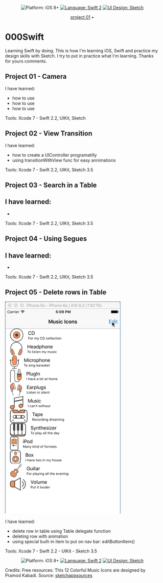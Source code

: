 


<p align="center">
    <img src="https://img.shields.io/badge/platform-iOS%208%2B-blue.svg?style=flat" alt="Platform: iOS 8+" />
    <a href="https://developer.apple.com/swift"><img src="https://img.shields.io/badge/language-swift2-f48041.svg?style=flat" alt="Language: Swift 2" /></a>
    <a href="https://developer.apple.com/swift"><img src="https://img.shields.io/badge/UI Design-Sketch 3.5-yellow.svg?style=flat" alt="UI Design: Sketch" /></a>
</p>

<p align="center">
  <a href="https://github.com/Silvostok/000Swift/project%2001 - Camera">project 01</a> &bull; 
</p>



# 000Swift

Learning Swift by doing. This is how I'm learning iOS, Swift and practice my design skills with Sketch. I try to put in practice what I'm learning. Thanks for yours comments.


## Project 01 - Camera

I have learned:

- how to use 
- how to use 
- how to use


Tools: Xcode 7 - Swift 2.2, UIKit, Sketch


## Project 02 - View Transition

I have learned:
- how to create a UIController programatilly
- using transitionWithView func for easy annimations


Tools: Xcode 7 - Swift 2.2, UIKit, Sketch 3.5



## Project 03 - Search in a Table

I have learned:
- 
- 



Tools: Xcode 7 - Swift 2.2, UIKit, Sketch 3.5



## Project 04 - Using Segues

I have learned:
- 
- 



Tools: Xcode 7 - Swift 2.2, UIKit, Sketch 3.5



## Project 05 - Delete rows in Table
![Alt text](https://raw.githubusercontent.com/Silvostok/000Swift/master/project%2005/TableDeleteRow/TableDeleteRow.gif?raw=true)


I have learned:
- delete row in table using Table delegate function
- deleting row with animation
- using special built-in item to put on nav bar: editButtonItem()

Tools: Xcode 7 - Swift 2.2 - UIKit - Sketch 3.5
<p align="center">
    <img src="https://img.shields.io/badge/platform-iOS%208%2B-blue.svg?style=flat" alt="Platform: iOS 8+" />
    <a href="https://developer.apple.com/swift"><img src="https://img.shields.io/badge/language-swift2-f48041.svg?style=flat" alt="Language: Swift 2" /></a>
    <a href="https://developer.apple.com/swift"><img src="https://img.shields.io/badge/UI Design-Sketch 3.5-yellow.svg?style=flat" alt="UI Design: Sketch" /></a>
</p>


Credits: Free resources: This 12 Colorful Music Icons are designed by Pramod Kabadi. 
Source: [sketchappsources](http://www.sketchappsources.com/free-source/1829-colorful-music-icon-set-sketch-freebie-resource.html)
